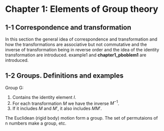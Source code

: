 # Chapter 1: Elements of Group theory

## 1-1 Correspondence and transformation

In this section the general idea of correspondence and transformation and how the transformations are associative but not commutative and the inverse of transformation being in reverse order and the idea of the identity transformation are introduced.
example1 and **chapter1_pboblem1** are introduced.

## 1-2 Groups. Definitions and examples 

Group G:

1. Contains the identity element $I$.
2. For each transformation $M$ we have the inverse $M^{-1}$.
3. If it includes $M$ and $M'$, it also includes $MM'$.

The Euclidean (rigid body) motion form a group. The set of permutaions of n numbers make a group, etc.
